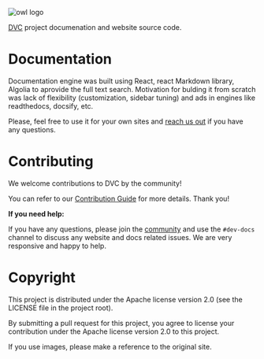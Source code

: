 ![owl logo](https://dvc.org/static/img/logo-github-readme.png)

[DVC](https://github.com/iterative/dvc) project documenation and website source
code.

# Documentation

Documentation engine was built using React, react Markdown library, Algolia to
aprovide the full text search. Motivation for bulding it from scratch was lack of
flexibility (customization, sidebar tuning) and ads in engines like
readthedocs, docsify, etc.

Please, feel free to use it for your own sites and
[reach us out](https://dvc.org/support) if you have any questions.

# Contributing

We welcome contributions to DVC by the community!

You can refer to our [Contribution
Guide](https://dvc.org/doc/user-guide/contributing-documentation/) for more
details. Thank you!

**If you need help:**

If you have any questions, please join the [community](https://dvc.org/chat)
and use the `#dev-docs` channel to discuss any website and docs related issues.
We are very responsive and happy to help.

# Copyright

This project is distributed under the Apache license version 2.0 (see the
LICENSE file in the project root).

By submitting a pull request for this project, you agree to license your
contribution under the Apache license version 2.0 to this project.

If you use images, please make a reference to the original site.

